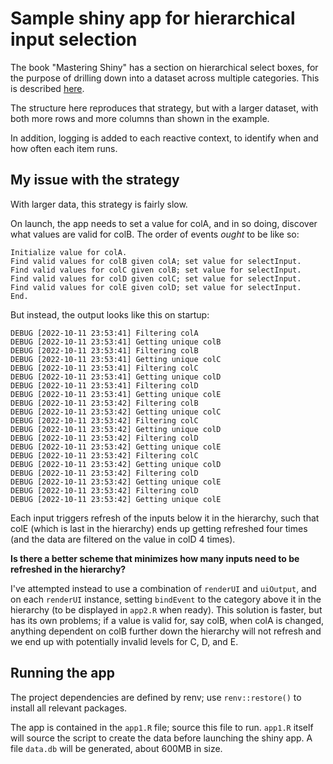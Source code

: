 # Sample shiny app for hierarchical input selection

The book "Mastering Shiny" has a section on hierarchical select boxes, for the
purpose of drilling down into a dataset across multiple categories. This is
described
[here](https://mastering-shiny.org/action-dynamic.html#hierarchical-select).

The structure here reproduces that strategy, but with a larger dataset, with
both more rows and more columns than shown in the example.

In addition, logging is added to each reactive context, to identify when and
how often each item runs.

## My issue with the strategy

With larger data, this strategy is fairly slow. 

On launch, the app needs to set a value for colA, and in so doing, discover what values are valid for colB. The order of events _ought_ to be like so:

```
Initialize value for colA.
Find valid values for colB given colA; set value for selectInput.
Find valid values for colC given colB; set value for selectInput.
Find valid values for colD given colC; set value for selectInput.
Find valid values for colE given colD; set value for selectInput.
End.
```

But instead, the output looks like this on startup:

```
DEBUG [2022-10-11 23:53:41] Filtering colA
DEBUG [2022-10-11 23:53:41] Getting unique colB
DEBUG [2022-10-11 23:53:41] Filtering colB
DEBUG [2022-10-11 23:53:41] Getting unique colC
DEBUG [2022-10-11 23:53:41] Filtering colC
DEBUG [2022-10-11 23:53:41] Getting unique colD
DEBUG [2022-10-11 23:53:41] Filtering colD
DEBUG [2022-10-11 23:53:41] Getting unique colE
DEBUG [2022-10-11 23:53:42] Filtering colB
DEBUG [2022-10-11 23:53:42] Getting unique colC
DEBUG [2022-10-11 23:53:42] Filtering colC
DEBUG [2022-10-11 23:53:42] Getting unique colD
DEBUG [2022-10-11 23:53:42] Filtering colD
DEBUG [2022-10-11 23:53:42] Getting unique colE
DEBUG [2022-10-11 23:53:42] Filtering colC
DEBUG [2022-10-11 23:53:42] Getting unique colD
DEBUG [2022-10-11 23:53:42] Filtering colD
DEBUG [2022-10-11 23:53:42] Getting unique colE
DEBUG [2022-10-11 23:53:42] Filtering colD
DEBUG [2022-10-11 23:53:42] Getting unique colE
```

Each input triggers refresh of the inputs below it in the hierarchy, such that
colE (which is last in the hierarchy) ends up getting refreshed four times (and
the data are filtered on the value in colD 4 times).

**Is there a better scheme that minimizes how many inputs need to be refreshed in
the hierarchy?**

I've attempted instead to use a combination of `renderUI` and `uiOutput`, and on
each `renderUI` instance, setting `bindEvent` to the category above it in the
hierarchy (to be displayed in `app2.R` when ready). This solution is faster, but
has its own problems; if a value is valid for, say colB, when colA is changed,
anything dependent on colB further down the hierarchy will not refresh and we
end up with potentially invalid levels for C, D, and E.


## Running the app

The project dependencies are defined by renv; use `renv::restore()` to install
all relevant packages.

The app is contained in the `app1.R` file; source this file to run. `app1.R`
itself will source the script to create the data before launching the shiny
app. A file `data.db` will be generated, about 600MB in size.

